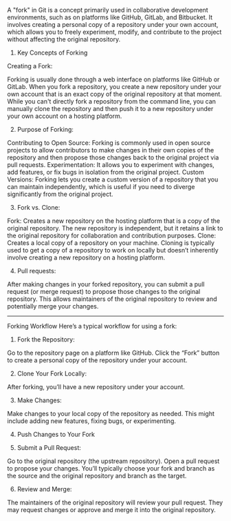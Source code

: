 A "fork" in Git is a concept primarily used in collaborative development environments, such as on platforms like GitHub, GitLab, and Bitbucket. It involves creating a personal copy of a repository under your own account, which allows you to freely experiment, modify, and contribute to the project without affecting the original repository.

1) Key Concepts of Forking

Creating a Fork:

Forking is usually done through a web interface on platforms like GitHub or GitLab. When you fork a repository, you create a new repository under your own account that is an exact copy of the original repository at that moment.
While you can't directly fork a repository from the command line, you can manually clone the repository and then push it to a new repository under your own account on a hosting platform.


2) Purpose of Forking:

Contributing to Open Source: Forking is commonly used in open source projects to allow contributors to make changes in their own copies of the repository and then propose those changes back to the original project via pull requests.
Experimentation: It allows you to experiment with changes, add features, or fix bugs in isolation from the original project.
Custom Versions: Forking lets you create a custom version of a repository that you can maintain independently, which is useful if you need to diverge significantly from the original project.


3) Fork vs. Clone:

Fork: Creates a new repository on the hosting platform that is a copy of the original repository. The new repository is independent, but it retains a link to the original repository for collaboration and contribution purposes.
Clone: Creates a local copy of a repository on your machine. Cloning is typically used to get a copy of a repository to work on locally but doesn’t inherently involve creating a new repository on a hosting platform.


4) Pull requests:

After making changes in your forked repository, you can submit a pull request (or merge request) to propose those changes to the original repository. This allows maintainers of the original repository to review and potentially merge your changes.


---------------------------------------

Forking Workflow
Here’s a typical workflow for using a fork:

1) Fork the Repository:

Go to the repository page on a platform like GitHub.
Click the “Fork” button to create a personal copy of the repository under your account.

2) Clone Your Fork Locally:

After forking, you’ll have a new repository under your account.

3) Make Changes:

Make changes to your local copy of the repository as needed. This might include adding new features, fixing bugs, or experimenting.

4) Push Changes to Your Fork

5) Submit a Pull Request:

Go to the original repository (the upstream repository).
Open a pull request to propose your changes. You’ll typically choose your fork and branch as the source and the original repository and branch as the target.

6) Review and Merge:

The maintainers of the original repository will review your pull request. They may request changes or approve and merge it into the original repository.
